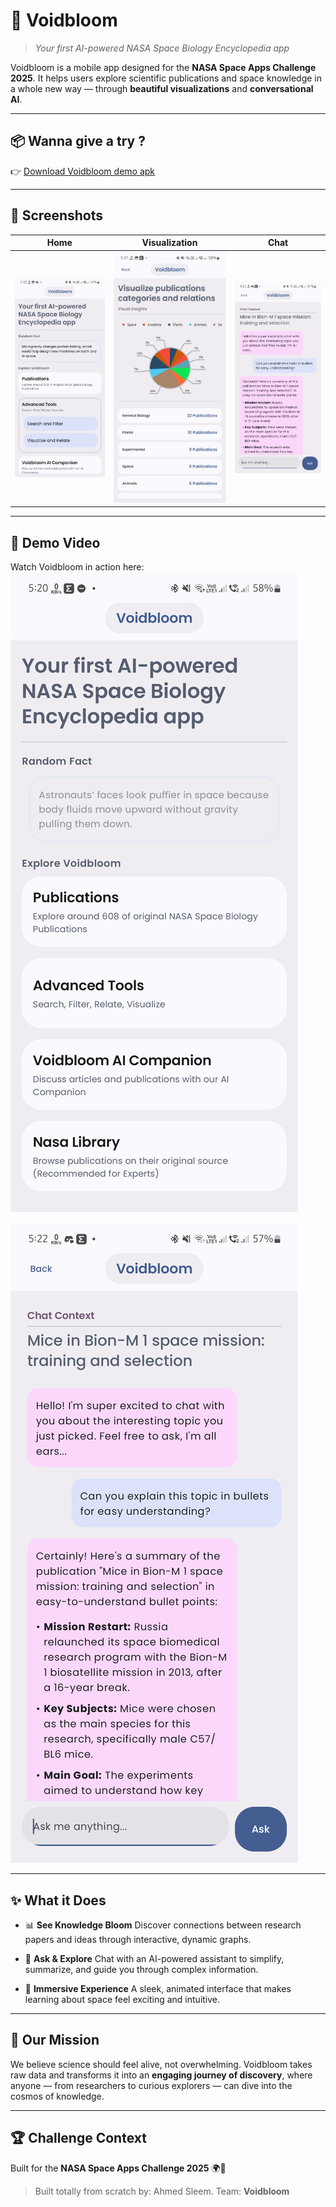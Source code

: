 # 🌌 Voidbloom

> *Your first AI-powered NASA Space Biology Encyclopedia app*

Voidbloom is a mobile app designed for the **NASA Space Apps Challenge 2025**.
It helps users explore scientific publications and space knowledge in a whole new way — through **beautiful visualizations** and **conversational AI**.

---

## 📦 Wanna give a try ?

👉 [Download Voidbloom demo apk](https://drive.google.com/file/d/1QEyfoMNNXjyirHJxmX90G8_an516n4rd/view?usp=drive_link)

---

## 📸 Screenshots

| Home                                 | Visualization             | Chat                          |
| ------------------------------------ | ------------------------------- | ----------------------------- |
| ![Home Screen](screenshots/Screenshot_20251004_052253_Voidbloom.png) | ![Graph](screenshots/Screenshot_20251004_052126_Voidbloom.png) | ![Chat](screenshots/Screenshot_20251004_052229_Voidbloom.png) |

---

## 🎥 Demo Video

Watch Voidbloom in action here:
[![Voidbloom Full Demo](screenshots/Screenshot_20251004_052051_Voidbloom.png)](https://drive.google.com/file/d/13zowh2eiWzyAk_XNKEl5478dhmqB7dGw/view?usp=drive_link)

[![Voidbloom Chat Showcase](screenshots/Screenshot_20251004_052229_Voidbloom.png)](https://drive.google.com/file/d/1rCProbt0Fz9iK7Ga13kSgjc9OAuckaiP/view?usp=drive_link)


---

## ✨ What it Does

* 📊 **See Knowledge Bloom**
  Discover connections between research papers and ideas through interactive, dynamic graphs.

* 💬 **Ask & Explore**
  Chat with an AI-powered assistant to simplify, summarize, and guide you through complex information.

* 🎨 **Immersive Experience**
  A sleek, animated interface that makes learning about space feel exciting and intuitive.

---

## 🌱 Our Mission

We believe science should feel alive, not overwhelming.
Voidbloom takes raw data and transforms it into an **engaging journey of discovery**, where anyone — from researchers to curious explorers — can dive into the cosmos of knowledge.

---

## 🏆 Challenge Context

Built for the **NASA Space Apps Challenge 2025** 🌍🚀
> Built totally from scratch by: Ahmed Sleem.
> Team: **Voidbloom**
